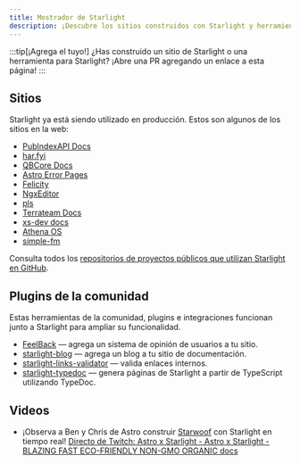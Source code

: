 ```yaml
---
title: Mostrador de Starlight
description: ¡Descubre los sitios construidos con Starlight y herramientas comunitarias que amplían Starlight!
---
```


:::tip[¡Agrega el tuyo!]
¿Has construido un sitio de Starlight o una herramienta para Starlight?
¡Abre una PR agregando un enlace a esta página!
:::

## Sitios

Starlight ya está siendo utilizado en producción. Estos son algunos de los sitios en la web:

- [PubIndexAPI Docs](https://docs.pubindexapi.com/)
- [har.fyi](https://har.fyi/)
- [QBCore Docs](https://brycerussell.github.io/qbcore-docs/)
- [Astro Error Pages](https://astro-error-page-documentation.vercel.app/)
- [Felicity](https://felicity.pages.dev/)
- [NgxEditor](https://sibiraj-s.github.io/ngx-editor/)
- [pls](https://dhruvkb.github.io/pls)
- [Terrateam Docs](https://terrateam.io/docs)
- [xs-dev docs](https://xs-dev.js.org)
- [Athena OS](https://www.athenaos.org)
- [simple-fm](https://simple.arciniega.one)

Consulta todos los [repositorios de proyectos públicos que utilizan Starlight en GitHub](https://github.com/withastro/starlight/network/dependents).

## Plugins de la comunidad

Estas herramientas de la comunidad, plugins e integraciones funcionan junto a Starlight para ampliar su funcionalidad.

- [FeelBack](https://www.feelback.dev/blog/new-astro-starlight-integration/) — agrega un sistema de opinión de usuarios a tu sitio.
- [starlight-blog](https://github.com/HiDeoo/starlight-blog) — agrega un blog a tu sitio de documentación.
- [starlight-links-validator](https://github.com/HiDeoo/starlight-links-validator) — valida enlaces internos.
- [starlight-typedoc](https://github.com/HiDeoo/starlight-typedoc) — genera páginas de Starlight a partir de TypeScript utilizando TypeDoc.

## Videos

- ¡Observa a Ben y Chris de Astro construir [Starwoof](https://starwoof.vercel.app/) con Starlight en tiempo real! [Directo de Twitch: Astro x Starlight - Astro x Starlight - BLAZING FAST ECO-FRIENDLY NON-GMO ORGANIC docs](https://www.twitch.tv/videos/1841159960)
